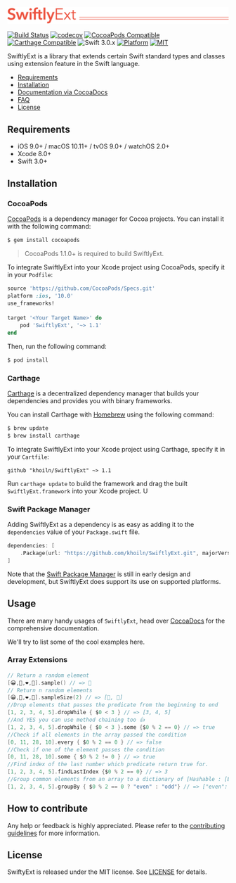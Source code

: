 ![](Logo/logo.png)

[![Build Status](https://travis-ci.org/khoiln/SwiftlyExt.svg?branch=master)](https://travis-ci.org/khoiln/SwiftlyExt)
[![codecov](https://codecov.io/gh/khoiln/SwiftlyExt/branch/master/graph/badge.svg)](https://codecov.io/gh/khoiln/SwiftlyExt)
[![CocoaPods Compatible](https://img.shields.io/cocoapods/v/SwiftlyExt.svg)](https://img.shields.io/cocoapods/v/SwiftlyExt.svg)
[![Carthage Compatible](https://img.shields.io/badge/Carthage-compatible-4BC51D.svg?style=flat)](https://github.com/Carthage/Carthage)
![Swift 3.0.x](https://img.shields.io/badge/Swift-3.0.x-orange.svg)
[![Platform](https://img.shields.io/cocoapods/p/SwiftlyExt.svg?style=flat)](http://cocoadocs.org/docsets/SwiftlyExt)
[![MIT](https://img.shields.io/badge/License-MIT-red.svg)](https://opensource.org/licenses/MIT)

SwiftlyExt is a library that extends certain Swift standard types and classes using extension feature in the Swift language.

- [Requirements](#requirements)
- [Installation](#installation)
- [Documentation via CocoaDocs](http://cocoadocs.org/docsets/SwiftlyExt/)
- [FAQ](#faq)
- [License](#license)

## Requirements

- iOS 9.0+ / macOS 10.11+ / tvOS 9.0+ / watchOS 2.0+
- Xcode 8.0+
- Swift 3.0+

## Installation

### CocoaPods

[CocoaPods](http://cocoapods.org) is a dependency manager for Cocoa projects. You can install it with the following command:

```bash
$ gem install cocoapods
```

> CocoaPods 1.1.0+ is required to build SwiftlyExt.

To integrate SwiftlyExt into your Xcode project using CocoaPods, specify it in your `Podfile`:

```ruby
source 'https://github.com/CocoaPods/Specs.git'
platform :ios, '10.0'
use_frameworks!

target '<Your Target Name>' do
    pod 'SwiftlyExt', '~> 1.1'
end
```

Then, run the following command:

```bash
$ pod install
```

### Carthage

[Carthage](https://github.com/Carthage/Carthage) is a decentralized dependency manager that builds your dependencies and provides you with binary frameworks.

You can install Carthage with [Homebrew](http://brew.sh/) using the following command:

```bash
$ brew update
$ brew install carthage
```

To integrate SwiftlyExt into your Xcode project using Carthage, specify it in your `Cartfile`:

```ogdl
github "khoiln/SwiftlyExt" ~> 1.1
```

Run `carthage update` to build the framework and drag the built `SwiftlyExt.framework` into your Xcode project. U

### Swift Package Manager

Adding SwiftlyExt as a dependency is as easy as adding it to the `dependencies` value of your `Package.swift` file.

```swift
dependencies: [
    .Package(url: "https://github.com/khoiln/SwiftlyExt.git", majorVersion: 1)
]
```

Note that the [Swift Package Manager](https://swift.org/package-manager/) is still in early design and development, but SwiftlyExt does support its use on supported platforms.

## Usage

There are many handy usages of `SwiftlyExt`, head over [CocoaDocs](http://cocoadocs.org/docsets/SwiftlyExt/) for the comprehensive documentation.

We'll try to list some of the cool examples here.

### Array Extensions

```swift
// Return a random element
[😀,🤡,❤️,💋].sample() // => 💋
// Return n random elements
[😀,🤡,❤️,💋].sampleSize(2) // => [🤡, 💋]
//Drop elements that passes the predicate from the beginning to end
[1, 2, 3, 4, 5].dropWhile { $0 < 3 } // => [3, 4, 5]
//And YES you can use method chaining too 👍
[1, 2, 3, 4, 5].dropWhile { $0 < 3 }.some {$0 % 2 == 0} // => true
//Check if all elements in the array passed the condition
[0, 11, 28, 10].every { $0 % 2 == 0 } // => false
//Check if one of the element passes the condition
[0, 11, 28, 10].some { $0 % 2 != 0 } // => true
//Find index of the last number which predicate return true for.
[1, 2, 3, 4, 5].findLastIndex {$0 % 2 == 0} // => 3 
//Group common elements from an array to a dictionary of [Hashable : [Element]]
[1, 2, 3, 4, 5].groupBy { $0 % 2 == 0 ? "even" : "odd"} // => ["even": [2,4], "odd": [1,3,5]]
```

## How to contribute
Any help or feedback is highly appreciated. Please refer to the [contributing guidelines](https://github.com/khoiln/SwiftlyExt/blob/master/CONTRIBUTING.md) for more information.

## License

SwiftyExt is released under the MIT license. See [LICENSE](https://github.com/khoiln/SwiftlyExt/blob/master/LICENSE) for details.
